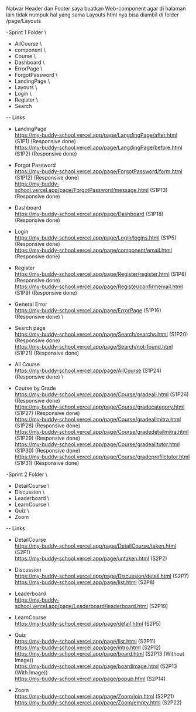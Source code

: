 Nabvar Header dan Footer saya buatkan Web-component agar di halaman lain tidak numpuk hal yang sama
Layouts html nya bisa diambil di folder /page/Layouts <br>

-Sprint 1 Folder \
  - AllCourse \
  - component \
  - Course \
  - Dashboard \
  - ErrorPage \
  - ForgotPassword \
  - LandingPage \
  - Layouts \
  - Login \
  - Register \
  - Search 

-- Links <br>
  - LandingPage \
    https://my-buddy-school.vercel.app/page/LangdingPage/after.html (S1P1) (Responsive done) \
    https://my-buddy-school.vercel.app/page/LangdingPage/before.html (S1P2) (Responsive done) 

  - Forgot Password \
    https://my-buddy-school.vercel.app/page/ForgotPassword/form.html (S1P12) (Responsive done) \
    https://my-buddy-school.vercel.app/page/ForgotPassword/message.html (S1P13) (Responsive done) 

  - Dashboard \
    https://my-buddy-school.vercel.app/page/Dashboard (S1P18) (Responsive done) 

  - Login \
    https://my-buddy-school.vercel.app/page/Login/logins.html (S1P5) (Responsive done) \
    https://my-buddy-school.vercel.app/page/component/email.html (Responsive done) 

  - Register \
    https://my-buddy-school.vercel.app/page/Register/register.html (S1P8) (Responsive done) \
    https://my-buddy-school.vercel.app/page/Register/confirmemail.html (S1P9) (Responsive done) 

  - General Error \
    https://my-buddy-school.vercel.app/page/ErrorPage (S1P16) (Responsive done) \

  - Search page \
    https://my-buddy-school.vercel.app/page/Search/searchs.html (S1P20) (Responsive done) \
    https://my-buddy-school.vercel.app/page/Search/not-found.html (S1P21) (Responsive done) 

  - All Course \
    https://my-buddy-school.vercel.app/page/AllCourse (S1P24) (Responsive done) \

  - Course by Grade \
    https://my-buddy-school.vercel.app/page/Course/gradeall.html (S1P26) (Responsive done) \
    https://my-buddy-school.vercel.app/page/Course/gradecategory.html (S1P27) (Responsive done) \
    https://my-buddy-school.vercel.app/page/Course/gradeallmitra.html (S1P28) (Responsive done) \
    https://my-buddy-school.vercel.app/page/Course/gradedetailmitra.html (S1P29) (Responsive done) \
    https://my-buddy-school.vercel.app/page/Course/gradealltutor.html (S1P30) (Responsive done) \
    https://my-buddy-school.vercel.app/page/Course/gradeprofiletutor.html (S1P31) (Responsive done)




-Sprint 2 Folder \
  - DetailCourse \
  - Discussion \
  - Leaderboard \
  - LearnCourse \
  - Quiz \
  - Zoom

-- Links <br>
  - DetailCourse \
    https://my-buddy-school.vercel.app/page/DetailCourse/taken.html (S2P1) \
    https://my-buddy-school.vercel.app/page/untaken.html (S2P2)

  - Discussion \
    https://my-buddy-school.vercel.app/page/Discussion/detail.html (S2P7) \
    https://my-buddy-school.vercel.app/page/list.html (S2P8)

  - Leaderboard \
    https://my-buddy-school.vercel.app/page/Leaderboard/leaderboard.html (S2P19)

  - LearnCourse \
    https://my-buddy-school.vercel.app/page/detail.html (S2P5)

  - Quiz \
    https://my-buddy-school.vercel.app/page/list.html (S2P11) \
    https://my-buddy-school.vercel.app/page/intro.html (S2P12) \
    https://my-buddy-school.vercel.app/page/board.html (S2P13 (Without Image)) \
    https://my-buddy-school.vercel.app/page/boardimage.html (S2P13 (With Image)) \
    https://my-buddy-school.vercel.app/page/popup.html (S2P14)

  - Zoom \
    https://my-buddy-school.vercel.app/page/Zoom/join.html (S2P21) \
    https://my-buddy-school.vercel.app/page/Zoom/empty.html (S2P22)
